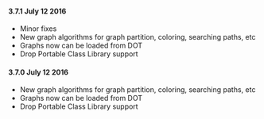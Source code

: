 #### 3.7.1 July 12 2016
* Minor fixes
* New graph algorithms for graph partition, coloring, searching paths, etc
* Graphs now can be loaded from DOT
* Drop Portable Class Library support

#### 3.7.0 July 12 2016
* New graph algorithms for graph partition, coloring, searching paths, etc
* Graphs now can be loaded from DOT
* Drop Portable Class Library support
